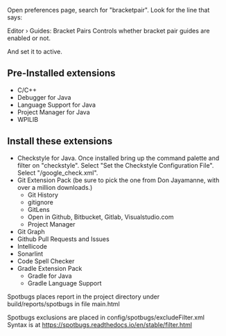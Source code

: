 Open preferences page, search for "bracketpair". Look for the line that says:

Editor › Guides: Bracket Pairs
Controls whether bracket pair guides are enabled or not.

And set it to active.

## Pre-Installed extensions

- C/C++
- Debugger for Java
- Language Support for Java
- Project Manager for Java
- WPILIB

## Install these extensions

- Checkstyle for Java.
Once installed bring up the command palette and filter on "checkstyle". Select "Set the Checkstyle Configuration File". Select "/google_check.xml".
- Git Extension Pack (be sure to pick the one from Don Jayamanne, with over a million downloads.)
  - Git History
  - gitignore
  - GitLens
  - Open in Github, Bitbucket, Gitlab, Visualstudio.com
  - Project Manager
- Git Graph
- Github Pull Requests and Issues
- Intellicode
- Sonarlint
- Code Spell Checker
- Gradle Extension Pack
  - Gradle for Java
  - Gradle Language Support


Spotbugs places report in the project directory under
build/reports/spotbugs in file main.html

Spotbugs exclusions are placed in config/spotbugs/excludeFilter.xml
Syntax is at https://spotbugs.readthedocs.io/en/stable/filter.html
